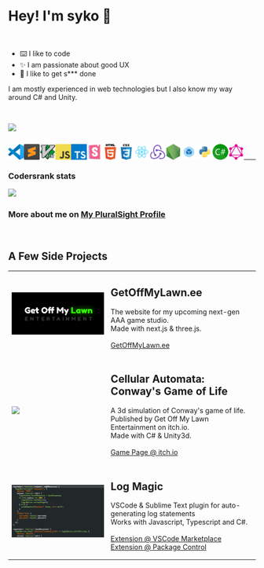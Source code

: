# Hey! I'm syko 👋

<br />

 - ⌨️ I like to code
 - ✨ I am passionate about good UX
 - 💪 I like to get s*** done

I am mostly experienced in web technologies but I also know my way around C# and Unity.

<br />

[<img src="https://github-readme-stats.vercel.app/api?username=syko&show_icons=true&count_private=true&hide=contribs&hide_title=true&theme=github_dark" />][github]

###

[<img align="left" title="Visual Studio Code" width="32" src="https://github.com/github/explore/blob/80688e429a7d4ef2fca1e82350fe8e3517d3494d/topics/visual-studio-code/visual-studio-code.png?raw=true" />][github]

[<img align="left" title="Sublime Text" width="32" src="https://github.com/github/explore/blob/80688e429a7d4ef2fca1e82350fe8e3517d3494d/topics/sublime-text/sublime-text.png?raw=true" />][github]

[<img align="left" title="Vim" width="32" src="https://github.com/github/explore/blob/80688e429a7d4ef2fca1e82350fe8e3517d3494d/topics/vim/vim.png?raw=true" />][github]

[<img align="left" title="Javascript" width="32" src="https://github.com/github/explore/blob/80688e429a7d4ef2fca1e82350fe8e3517d3494d/topics/javascript/javascript.png?raw=true" />][github]

[<img align="left" title="Typescript" width="32" src="https://github.com/github/explore/blob/80688e429a7d4ef2fca1e82350fe8e3517d3494d/topics/typescript/typescript.png?raw=true" />][github]

[<img align="left" title="Storybook" width="32" src="https://github.com/github/explore/blob/80688e429a7d4ef2fca1e82350fe8e3517d3494d/topics/storybook/storybook.png?raw=true" />][github]

[<img align="left" title="HTML" width="32" src="https://github.com/github/explore/blob/80688e429a7d4ef2fca1e82350fe8e3517d3494d/topics/html/html.png?raw=true" />][github]

[<img align="left" title="CSS" width="32" src="https://github.com/github/explore/blob/80688e429a7d4ef2fca1e82350fe8e3517d3494d/topics/css/css.png?raw=true" />][github]

[<img align="left" title="React" width="32" src="https://github.com/github/explore/blob/80688e429a7d4ef2fca1e82350fe8e3517d3494d/topics/react/react.png?raw=true" />][github]

[<img align="left" title="Redux" width="32" src="https://github.com/github/explore/blob/80688e429a7d4ef2fca1e82350fe8e3517d3494d/topics/redux/redux.png?raw=true" />][github]

[<img align="left" title="NodeJS" width="32" src="https://github.com/github/explore/blob/80688e429a7d4ef2fca1e82350fe8e3517d3494d/topics/nodejs/nodejs.png?raw=true" />][github]

[<img align="left" title="Webpack" width="32" src="https://github.com/github/explore/blob/80688e429a7d4ef2fca1e82350fe8e3517d3494d/topics/webpack/webpack.png?raw=true" />][github]

[<img align="left" title="Python" width="32" src="https://github.com/github/explore/blob/80688e429a7d4ef2fca1e82350fe8e3517d3494d/topics/python/python.png?raw=true" />][github]

[<img align="left" title="C#" width="32" src="https://github.com/github/explore/blob/80688e429a7d4ef2fca1e82350fe8e3517d3494d/topics/csharp/csharp.png?raw=true" />][github]

<!-- [<img align="left" title="Django" width="32" src="https://github.com/github/explore/blob/80688e429a7d4ef2fca1e82350fe8e3517d3494d/topics/django/django.png?raw=true" />][github] -->

[<img align="left" title="GraphQL" width="32" src="https://github.com/github/explore/blob/80688e429a7d4ef2fca1e82350fe8e3517d3494d/topics/graphql/graphql.png?raw=true" />][github]

<br />

---

### Codersrank stats

[<img src="https://cr-ss-service.azurewebsites.net/api/ScreenShot?widget=summary&show-avatar=false&username=syko&width=320&branding=false&badges=0&style=--header-bg-color:%233c5f86;--header-text-color:%23fff;--bg-color:%230d1117;--badge-bg-color:%231c2f45;--badge-text-color:%23eef;--badge-border-radius:1px;--badge-rank-font-size:0.6em;--badge-technology-font-size:0.5em;--badge-location-font-size:0.4em;--name-font-size:0.6em;--rank-font-size:0.5em;--border-radius:2px" />][codersrank]

### More about me on [My PluralSight Profile](https://app.pluralsight.com/profile/syko)

<br />

## A Few Side Projects

<table>
    <tr>
        <td width="40%">
          <a href="http://getoffmylawn.ee" target="_blank"><img src="https://github.com/syko/getoffmylawn.ee/blob/c9c187ae7ad933cc20835b3c6e99e3053955a3ca/public/preview.gif?raw=true" /></a>
        </td>
        <td>
          <h2>GetOffMyLawn.ee</h2>
          <p>
            The website for my upcoming next-gen AAA game studio.<br />
            Made with next.js & three.js.
            <br /><br />
            <a href="http://getoffmylawn.ee">GetOffMyLawn.ee</a>
          </p>
        </td>
    </tr>
    <tr>
        <td>
          <a href="https://iamsyko.itch.io/cellular-automata-conways-game-of-life" target="_blank"><img src="https://img.itch.zone/aW1hZ2UvMTI1MzQzMy83MzQyMjE1LmpwZw==/original/hrbTpb.jpg" /></a>
        </td>
        <td>
          <h2>Cellular Automata: Conway's Game of Life</h2>
          <p>
            A 3d simulation of Conway's game of life.
            <br />
            Published by Get Off My Lawn Entertainment on itch.io.
            <br />
            Made with C# & Unity3d.
            <br /><br />
            <a href="https://iamsyko.itch.io/cellular-automata-conways-game-of-life">Game Page @ itch.io</a>
          </p>
        </td>
    </tr>
    <tr>
        <td>
          <a href="https://marketplace.visualstudio.com/items?itemName=syko.logmagic" target="_blank"><img src="https://github.com/syko/VSCodeLogMagic/blob/64d866fab8871695f9f8816a8ddd801168b95d89/images/log-anything.gif?raw=true" /></a>
        </td>
        <td>
          <h2>Log Magic</h2>
          <p>
            VSCode & Sublime Text plugin for auto-generating log statements
            <br />
            Works with Javascript, Typescript and C#.
            <br /><br />
            <a href="https://marketplace.visualstudio.com/items?itemName=syko.logmagic">Extension @ VSCode Marketplace</a>
            <br />
            <a href="https://packagecontrol.io/packages/LogMagic">Extension @ Package Control</a>
          </p>
        </td>
    </tr>
</table>

[github]: https://github.com/syko
[codersrank]: https://profile.codersrank.io/user/syko/
